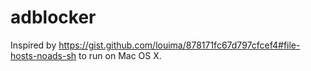 # adblocker

Inspired by https://gist.github.com/louima/878171fc67d797cfcef4#file-hosts-noads-sh to run on Mac OS X.

